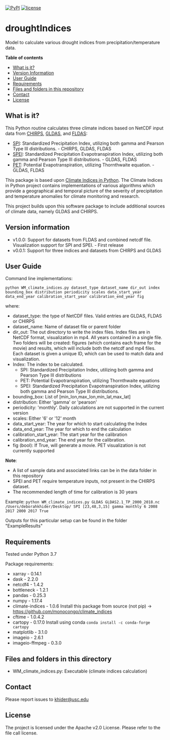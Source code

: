 [![PyPI](https://img.shields.io/badge/python-3.7-yellow.svg)]()
[![license](https://img.shields.io/github/license/mintproject/droughtIndices.svg)]()

# droughtIndices
Model to calculate various drought indices from precipitation/temperature data.

**Table of contents**
* [What is it?](#what)
* [Version Information](#version)
* [User Guide](#quickstart)
* [Requirements](#req)
* [Files and folders in this repository](#files)
* [Contact](#contact)
* [License](#license)

## <a name = "what">What is it?</a>

This Python routine calculates three climate indices based on NetCDF input data from [CHIRPS](https://www.chc.ucsb.edu/data/chirps), [GLDAS](https://ldas.gsfc.nasa.gov/gldas), and [FLDAS](https://ldas.gsfc.nasa.gov/fldas):
* [SPI](https://climatedataguide.ucar.edu/climate-data/standardized-precipitation-index-spi): Standardized Precipitation Index, utilizing both gamma and Pearson Type III distributions. - CHIRPS, GLDAS, FLDAS
* [SPEI](https://www.researchgate.net/publication/252361460_The_Standardized_Precipitation-Evapotranspiration_Index_SPEI_a_multiscalar_drought_index): Standardized Precipitation Evapotranspiration Index, utilizing both gamma and Pearson Type III distributions. - GLDAS, FLDAS
* [PET](https://www.ncdc.noaa.gov/monitoring-references/dyk/potential-evapotranspiration): Potential Evapotranspiration, utilizing Thornthwaite equation. - GLDAS, FLDAS

This package is based upon [Climate Indices in Python](https://github.com/monocongo/climate_indices). The Climate Indices in Python project contains implementations of various algorithms which provide a geographical and temporal picture of the severity of precipitation and temperature anomalies for climate monitoring and research.

This project builds upon this software package to include additional sources of climate data, namely GLDAS and CHIRPS.

## <a name = "version">Version information</a>
* v1.0.0: Support for datasets from FLDAS and combined netcdf file. Visualization support for SPI and SPEI. - First release
* v0.0.1: Support for three indices and datasets from CHIRPS and GLDAS

## <a name = "quickstart">User Guide</a>

Command line implementations:

`python WM_climate_indices.py dataset_type dataset_name dir_out index bounding_box distribution periodicity scales data_start_year data_end_year calibration_start_year calibration_end_year fig`

where:
* dataset_type: the type of NetCDF files. Valid entries are GLDAS, FLDAS or CHIRPS  
* dataset_name: Name of dataset file or parent folder
* dir_out: The out directory to write the index files. Index files are in NetCDF format, visualization in mp4. All years contained in a single file. Two folders will be created: figures (which contains each frame for the movie) and results, which will include both the netcdf and mp4 files. Each dataset is given a unique ID, which can be used to match data and visualization.
* Index: The index to be calculated.
  * SPI: Standardized Precipitation Index, utilizing both gamma and Pearson Type III distributions
  * PET: Potential Evapotranspiration, utilizing Thornthwaite equations
  * SPEI: Standardized Precipitation Evapotranspiration Index, utilizing both gamma and Pearson Type III distributions.
* bounding_box: List of [min_lon,max_lon,min_lat,max_lat]
* distribution: Either 'gamma' or 'pearson'
* periodicity: 'monthly'. Daily calculations are not supported in the current version
* scales: Either '6' or '12' month
* data_start_year: The year for which to start calculating the Index
* data_end_year: The year for which to end the calculation
* calibration_start_year: The start year for the calibration
* calibration_end_year: The end year for the calibration.
* fig (bool): If True, will generate a movie. PET visualization is not currently supported

**Note**:
- A list of sample data and associated links can be in the data folder in this repository
- SPEI and PET require temperature inputs, not present in the CHIRPS dataset.
- The recommended length of time for calibration is 30 years

Example:
`python WM_climate_indices.py GLDAS GLDAS2.1_TP_2000_2018.nc /Users/deborahkhider/Desktop/ SPI [23,48,3,15] gamma monthly 6 2008 2017 2000 2017 True`

Outputs for this particular setup can be found in the folder "ExampleResults"

## <a name = "req">Requirements</a>
Tested under Python 3.7

Package requirements:
* xarray - 0.14.1
* dask - 2.2.0
* netcdf4 - 1.4.2
* bottleneck - 1.2.1
* pandas - 0.25.3
* numpy - 1.17.4
* climate-indices - 1.0.6 Install this package from source (not pip) -> https://github.com/monocongo/climate_indices
* cftime - 1.0.4.2
* cartopy - 0.17.0 Install using conda `conda install -c conda-forge cartopy`
* matplotlib - 3.1.0
* imageio - 2.6.1
* imageio-ffmpeg - 0.3.0

## <a name = "files">Files and folders in this directory</a>

* WM_climate_indices.py: Executable (climate indices calculation)

## <a name = "contact">Contact</a>

Please report issues to <khider@usc.edu>

## <a name ="license"> License </a>

The project is licensed under the Apache v2.0 License. Please refer to the file call license.
